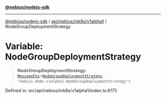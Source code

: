 [**@nebius/nodejs-sdk**](../../../../../README.md)

***

[@nebius/nodejs-sdk](../../../../../README.md) / [api/nebius/mk8s/v1alpha1](../README.md) / NodeGroupDeploymentStrategy

# Variable: NodeGroupDeploymentStrategy

> **NodeGroupDeploymentStrategy**: [`MessageFns`](../../../../../runtime/protos/core/interfaces/MessageFns.md)\<[`NodeGroupDeploymentStrategy`](../interfaces/NodeGroupDeploymentStrategy.md), `"nebius.mk8s.v1alpha1.NodeGroupDeploymentStrategy"`\>

Defined in: src/api/nebius/mk8s/v1alpha1/index.ts:6175
